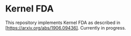 # Kernel FDA
This repository implements Kernel FDA as described in [https://arxiv.org/abs/1906.09436].
Currently in progress.
